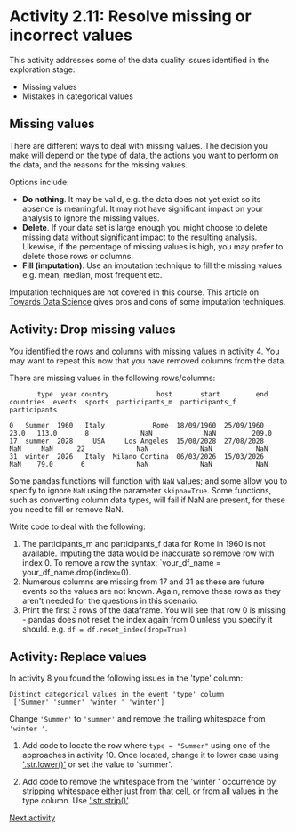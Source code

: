 # Activity 2.11: Resolve missing or incorrect values

This activity addresses some of the data quality issues identified in the exploration stage:

- Missing values
- Mistakes in categorical values

## Missing values

There are different ways to deal with missing values. The decision you make will depend on the type of data, the actions
you want to perform on the data, and the reasons for the missing values.

Options include:

- **Do nothing**. It may be valid, e.g. the data does not yet exist so its absence is meaningful. It may not have
  significant impact on your analysis to ignore the missing values.
- **Delete**. If your data set is large enough you might choose to delete missing data without significant impact to the
  resulting analysis. Likewise, if the percentage of missing values is high, you may prefer to delete those rows
  or columns.
- **Fill (imputation)**. Use an imputation technique to fill the missing values e.g. mean, median, most frequent etc.

Imputation techniques are not covered in this course. This article
on [Towards Data Science](https://towardsdatascience.com/6-different-ways-to-compensate-for-missing-values-data-imputation-with-examples-6022d9ca0779)
gives pros and cons of some imputation techniques.

## Activity: Drop missing values

You identified the rows and columns with missing values in activity 4. You may want to repeat this now that you have
removed columns from the data.

There are missing values in the following rows/columns:

```text
       type  year country            host       start         end  countries  events  sports  participants_m  participants_f  participants  

0   Summer  1960   Italy            Rome  18/09/1960  25/09/1960       23.0   113.0       8             NaN             NaN         209.0  
17  summer  2028     USA     Los Angeles  15/08/2028  27/08/2028        NaN     NaN      22             NaN             NaN           NaN  
31  winter  2026   Italy  Milano Cortina  06/03/2026  15/03/2026        NaN    79.0       6             NaN             NaN           NaN 
```

Some pandas functions will function with `NaN` values; and some allow you to specify to ignore `NaN` using the parameter
`skipna=True`. Some functions, such as converting column data types, will fail if NaN are present, for these you need to
fill or remove NaN.

Write code to deal with the following:

1. The participants_m and participants_f data for Rome in 1960 is not available. Imputing the data would be inaccurate
   so remove row with index 0. To remove a row the syntax: `your_df_name = your_df_name.drop(index=0).
2. Numerous columns are missing from 17 and 31 as these are future events so the values are not known. Again, remove
   these rows as they aren't needed for the questions in this scenario.
3. Print the first 3 rows of the dataframe. You will see that row 0 is missing - pandas does not reset the index again
   from 0 unless you specify it should.
   e.g. `df = df.reset_index(drop=True)`

## Activity: Replace values

In activity 8 you found the following issues in the 'type' column:

```text
Distinct categorical values in the event 'type' column
 ['Summer' 'summer' 'winter ' 'winter']
```

Change `'Summer'` to `'summer'` and remove the trailing whitespace from `'winter '`.

1. Add code to locate the row where `type = "Summer"` using one of the approaches in activity 10. Once located, change
   it to lower case
   using ['.str.lower()'](https://pandas.pydata.org/docs/reference/api/pandas.Series.str.lower.html#pandas.Series.str.lower)
   or set the value to 'summer'.

2. Add code to remove the whitespace from the 'winter ' occurrence by stripping whitespace either just from that cell,
   or from all values in the type column.
   Use ['.str.strip()'](https://pandas.pydata.org/pandas-docs/version/0.24/reference/api/pandas.Series.str.strip.html).

[Next activity](2-13-change-datatypes.md)
